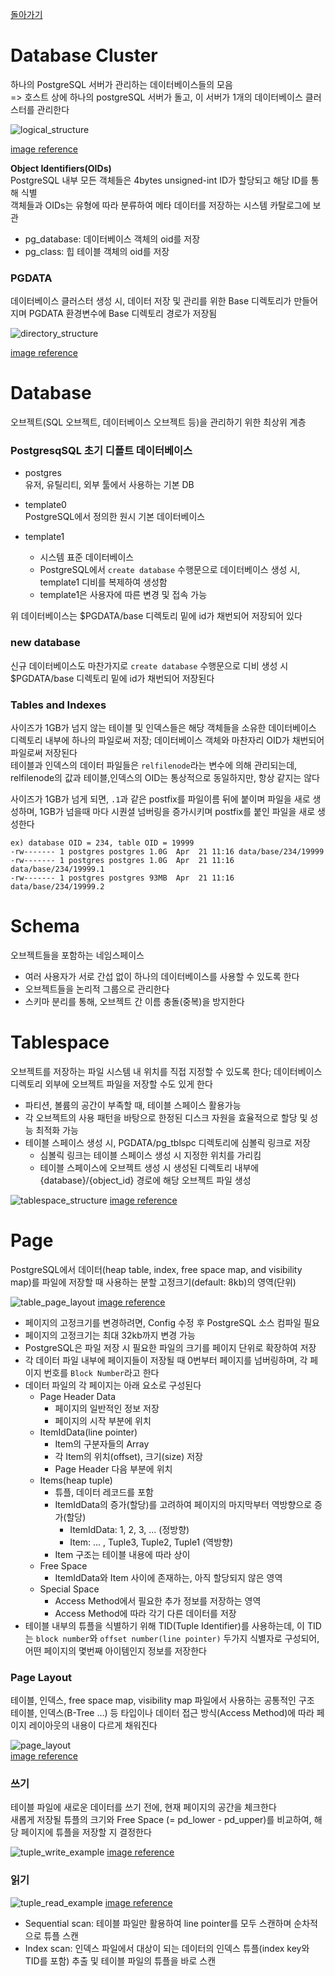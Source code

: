 [돌아가기](https://github.com/LEEJ0NGWAN/postgreSQL-Internal)

# Database Cluster
하나의 PostgreSQL 서버가 관리하는 데이터베이스들의 모음  
=> 호스트 상에 하나의 postgreSQL 서버가 돌고, 이 서버가 1개의 데이터베이스 클러스터를 관리한다

![logical_structure](./logical_structure_of_database_cluster.png)

[image reference](https://www.interdb.jp/pg/pgsql01/01.html)

**Object Identifiers(OIDs)**  
PostgreSQL 내부 모든 객체들은 4bytes unsigned-int ID가 할당되고 해당 ID를 통해 식별  
객체들과 OIDs는 유형에 따라 분류하여 메타 데이터를 저장하는 시스템 카탈로그에 보관  

- pg_database: 데이터베이스 객체의 oid를 저장
- pg_class: 힙 테이블 객체의 oid를 저장

### PGDATA
데이터베이스 클러스터 생성 시, 데이터 저장 및 관리를 위한 Base 디렉토리가 만들어지며 PGDATA 환경변수에 Base 디렉토리 경로가 저장됨

![directory_structure](./database_cluster_directory_structure.png)

[image reference](https://www.interdb.jp/pg/pgsql01/02.html)

# Database
오브젝트(SQL 오브젝트, 데이터베이스 오브젝트 등)을 관리하기 위한 최상위 계층

### PostgresqSQL 초기 디폴트 데이터베이스
- postgres  
유저, 유틸리티, 외부 툴에서 사용하는 기본 DB

- template0  
PostgreSQL에서 정의한 원시 기본 데이터베이스  

- template1  
    - 시스템 표준 데이터베이스  
    - PostgreSQL에서 `create database` 수행문으로 데이터베이스 생성 시, template1 디비를 복제하여 생성함  
    - template1은 사용자에 따른 변경 및 접속 가능

위 데이터베이스는 $PGDATA/base 디렉토리 밑에 id가 채번되어 저장되어 있다

### new database
신규 데이터베이스도 마찬가지로 `create database` 수행문으로 디비 생성 시 $PGDATA/base 디렉토리 밑에 id가 채번되어 저장된다

### Tables and Indexes
사이즈가 1GB가 넘지 않는 테이블 및 인덱스들은 해당 객체들을 소유한 데이터베이스 디렉토리 내부에 하나의 파일로써 저장; 데이터베이스 객체와 마찬자리 OID가 채번되어 파일로써 저장된다  
테이블과 인덱스의 데이터 파일들은 `relfilenode`라는 변수에 의해 관리되는데, relfilenode의 값과 테이블,인덱스의 OID는 통상적으로 동일하지만, 항상 같지는 않다  

사이즈가 1GB가 넘게 되면, `.1`과 같은 postfix를 파일이름 뒤에 붙이며 파일을 새로 생성하며, 1GB가 넘을때 마다 시퀀셜 넘버링을 증가시키며 postfix를 붙인 파일을 새로 생성한다

```
ex) database OID = 234, table OID = 19999
-rw------- 1 postgres postgres 1.0G  Apr  21 11:16 data/base/234/19999
-rw------- 1 postgres postgres 1.0G  Apr  21 11:16 data/base/234/19999.1
-rw------- 1 postgres postgres 93MB  Apr  21 11:16 data/base/234/19999.2
```

# Schema
오브젝트들을 포함하는 네임스페이스
- 여러 사용자가 서로 간섭 없이 하나의 데이터베이스를 사용할 수 있도록 한다
- 오브젝트들을 논리적 그룹으로 관리한다
- 스키마 분리를 통해, 오브젝트 간 이름 충돌(중복)을 방지한다

# Tablespace
오브젝트를 저장하는 파일 시스템 내 위치를 직접 지정할 수 있도록 한다;
데이터베이스 디렉토리 외부에 오브젝트 파일을 저장할 수도 있게 한다

- 파티션, 볼륨의 공간이 부족할 때, 테이블 스페이스 활용가능
- 각 오브젝트의 사용 패턴을 바탕으로 한정된 디스크 자원을 효율적으로 할당 및 성능 최적화 가능
- 테이블 스페이스 생성 시, PGDATA/pg_tblspc 디렉토리에 심볼릭 링크로 저장  
    - 심볼릭 링크는 테이블 스페이스 생성 시 지정한 위치를 가리킴
    - 테이블 스페이스에 오브젝트 생성 시 생성된 디렉토리 내부에 {database}/{object_id} 경로에 해당 오브젝트 파일 생성

![tablespace_structure](./tablespace_structure.png)
[image reference](https://www.interdb.jp/pg/pgsql01/02.html)

# Page
PostgreSQL에서 데이터(heap table, index, free space map, and visibility map)를 파일에 저장할 때 사용하는 분할 고정크기(default: 8kb)의 영역(단위)

![table_page_layout](./table_file_page_layout.png)
[image reference](https://www.interdb.jp/pg/pgsql01/03.html)

- 페이지의 고정크기를 변경하려면, Config 수정 후 PostgreSQL 소스 컴파일 필요 
- 페이지의 고정크기는 최대 32kb까지 변경 가능
- PostgreSQL은 파일 저장 시 필요한 파일의 크기를 페이지 단위로 확장하여 저장
- 각 데이터 파일 내부에 페이지들이 저장될 때 0번부터 페이지를 넘버링하며, 각 페이지 번호를 `Block Number`라고 한다
- 데이터 파일의 각 페이지는 아래 요소로 구성된다  
    - Page Header Data  
        - 페이지의 일반적인 정보 저장
        - 페이지의 시작 부분에 위치
    - ItemIdData(line pointer)  
        - Item의 구분자들의 Array
        - 각 Item의 위치(offset), 크기(size) 저장
        - Page Header 다음 부분에 위치
    - Items(heap tuple)  
        - 튜플, 데이터 레코드를 포함
        - ItemIdData의 증가(할당)를 고려하여 페이지의 마지막부터 역방향으로 증가(할당)  
            - ItemIdData: 1, 2, 3, ... (정방향)
            - Item: ... , Tuple3, Tuple2, Tuple1 (역방향)
        - Item 구조는 테이블 내용에 따라 상이
    - Free Space  
        - ItemIdData와 Item 사이에 존재하는, 아직 할당되지 않은 영역
    - Special Space
        - Access Method에서 필요한 추가 정보를 저장하는 영역
        - Access Method에 따라 각기 다른 데이터를 저장
- 테이블 내부의 튜플을 식별하기 위해 TID(Tuple Identifier)를 사용하는데, 이 TID는 `block number`와 `offset number(line pointer)` 두가지 식별자로 구성되어, 어떤 페이지의 몇번째 아이템인지 정보를 저장한다

### Page Layout
테이블, 인덱스, free space map, visibility map 파일에서 사용하는 공통적인 구조  
테이블, 인덱스(B-Tree ...) 등 타입이나 데이터 접근 방식(Access Method)에 따라 페이지 레이아웃의 내용이 다르게 채워진다

![page_layout](./page_layout.png)  
[image reference](https://en.wikibooks.org/wiki/PostgreSQL/Page_Layout)

### 쓰기

테이블 파일에 새로운 데이터를 쓰기 전에, 현재 페이지의 공간을 체크한다  
새롭게 저장될 튜플의 크기와 Free Space (= pd_lower - pd_upper)를 비교하여, 해당 페이지에 튜플을 저장할 지 결정한다

![tuple_write_example](./tuple_write_example.png)
[image reference](https://www.interdb.jp/pg/pgsql01/04.html)

### 읽기

![tuple_read_example](./tuple_read_example.png)
[image reference](https://www.interdb.jp/pg/pgsql01/04.html)

- Sequential scan: 테이블 파일만 활용하여 line pointer를 모두 스캔하며 순차적으로 튜플 스캔
- Index scan: 인덱스 파일에서 대상이 되는 데이터의 인덱스 튜플(index key와 TID를 포함) 추출 및 테이블 파일의 튜플을 바로 스캔

